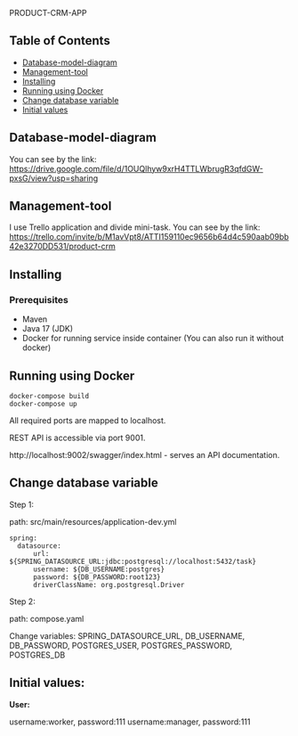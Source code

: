
PRODUCT-CRM-APP

Table of Contents
-----------------
* [Database-model-diagram](#database-model-diagram)
* [Management-tool](#management-tool)
* [Installing](#installing)
* [Running using Docker](#running-using-docker)
* [Change database variable](#change-databse-variable)
* [Initial values](#initial-values)

## Database-model-diagram

You can see by the link:
https://drive.google.com/file/d/1OUQlhyw9xrH4TTLWbrugR3qfdGW-pxsG/view?usp=sharing

## Management-tool

I use Trello application and divide mini-task. You can see by the link:
https://trello.com/invite/b/M1avVpt8/ATTI159110ec9656b64d4c590aab09bb42e3270DD531/product-crm

## Installing

### Prerequisites

* Maven
* Java 17 (JDK)
* Docker for running service inside container (You can also run it without docker)


## Running using Docker

```shell
docker-compose build
docker-compose up
```

All required ports are mapped to localhost.

REST API is accessible via port 9001.

http://localhost:9002/swagger/index.html - serves an API documentation.


## Change database variable
   Step 1:

path: src/main/resources/application-dev.yml

```shell
spring:
  datasource:
      url: ${SPRING_DATASOURCE_URL:jdbc:postgresql://localhost:5432/task}
      username: ${DB_USERNAME:postgres}
      password: ${DB_PASSWORD:root123}
      driverClassName: org.postgresql.Driver
```

Step 2:

path: compose.yaml

Change variables: SPRING_DATASOURCE_URL, DB_USERNAME, DB_PASSWORD, POSTGRES_USER, POSTGRES_PASSWORD, POSTGRES_DB

## Initial values:

**User:** 

username:worker, password:111
username:manager, password:111

